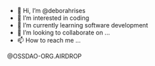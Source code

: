 - 👋 Hi, I’m @deborahrises
- 👀 I’m interested in coding
- 🌱 I’m currently learning software development 
- 💞️ I’m looking to collaborate on ...
- 📫 How to reach me ...

@OSSDAO-ORG.AIRDROP
<!---
deborahrises/deborahrises is a ✨ special ✨ repository because its `README.md` (this file) appears on your GitHub profile.
You can click the Preview link to take a look at your changes.
--->
